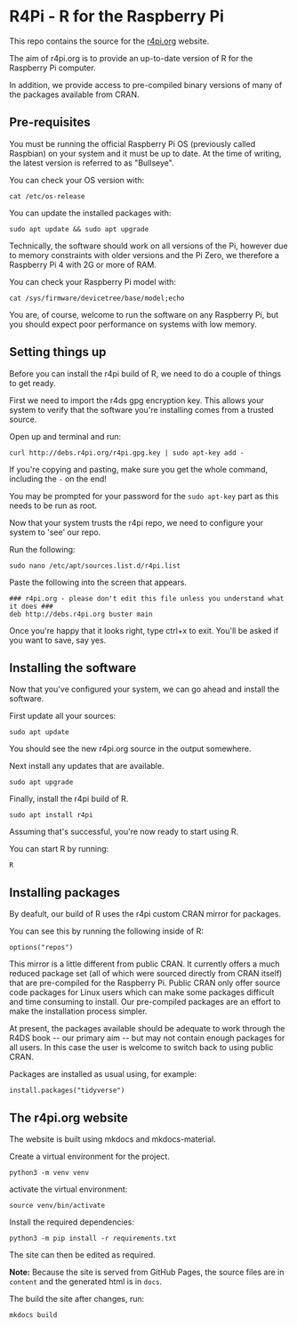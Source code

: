 # R4Pi - R for the Raspberry Pi

This repo contains the source for the [r4pi.org](https://r4pi.org) website.


The aim of r4pi.org is to provide an up-to-date version of R for the Raspberry Pi computer.

In addition, we provide access to pre-compiled binary versions of many of the packages available from CRAN.

## Pre-requisites

You must be running the official Raspberry Pi OS (previously called Raspbian) on your system and it must be up to date. At the time of writing, the latest version is referred to as "Bullseye".

You can check your OS version with:

```
cat /etc/os-release
```

You can update the installed packages with:

```
sudo apt update && sudo apt upgrade
```

Technically, the software should work on all versions of the Pi, however due to memory constraints with older versions and the Pi Zero, we therefore a Raspberry Pi 4 with 2G or more of RAM.

You can check your Raspberry Pi model with:

```
cat /sys/firmware/devicetree/base/model;echo
```

You are, of course, welcome to run the software on any Raspberry Pi, but you should expect poor performance on systems with low memory.


## Setting things up

Before you can install the r4pi build of R, we need to do a couple of things to get ready.

First we need to import the r4ds gpg encryption key. This allows your system to verify that the software you're installing comes from a trusted source.

Open up and terminal and run:

```
curl http://debs.r4pi.org/r4pi.gpg.key | sudo apt-key add -
```

If you're copying and pasting, make sure you get the whole command, including the `-` on the end!

You may be prompted for your password for the `sudo apt-key` part as this needs to be run as root.

Now that your system trusts the r4pi repo, we need to configure your system to 'see' our repo.

Run the following:

```
sudo nano /etc/apt/sources.list.d/r4pi.list
```

Paste the following into the screen that appears.

```
### r4pi.org - please don't edit this file unless you understand what it does ###
deb http://debs.r4pi.org buster main
```

Once you're happy that it looks right, type ctrl+x to exit. You'll be asked if you want to save, say yes.

## Installing the software

Now that you've configured your system, we can go ahead and install the software.

First update all your sources:

```
sudo apt update
```

You should see the new r4pi.org source in the output somewhere.

Next install any updates that are available.

```
sudo apt upgrade
```

Finally, install the r4pi build of R.

```
sudo apt install r4pi
```

Assuming that's successful, you're now ready to start using R.

You can start R by running:

```
R
```


## Installing packages

By deafult, our build of R uses the r4pi custom CRAN mirror for packages.

You can see this by running the following inside of R:

```
options("repos")
```

This mirror is a little different from public CRAN. It currently offers a much reduced package set (all of which were sourced directly from CRAN itself) that are pre-compiled for the Raspberry Pi. Public CRAN only offer source code packages for Linux users which can make some packages difficult and time consuming to install. Our pre-compiled packages are an effort to make the installation process simpler.

At present, the packages available should be adequate to work through the R4DS book -- our primary aim -- but may not contain enough packages for all users. In this case the user is welcome to switch back to using public CRAN.

Packages are installed as usual using, for example:

```
install.packages("tidyverse")
```

## The r4pi.org website

The website is built using mkdocs and mkdocs-material.

Create a virtual environment for the project.

```
python3 -m venv venv
```

activate the virtual environment:

```
source venv/bin/activate
```

Install the required dependencies:

```
python3 -m pip install -r requirements.txt
```

The site can then be edited as required.

**Note:** Because the site is served from GitHub Pages, the source files are in
`content` and the generated html is in `docs`.

The build the site after changes, run:

```
mkdocs build
```

